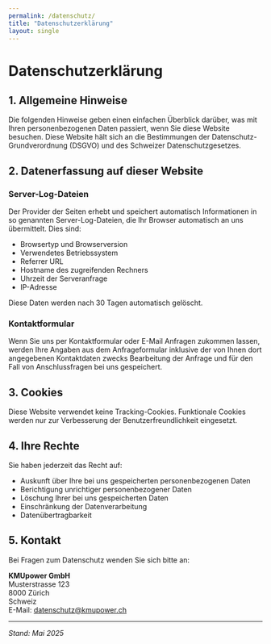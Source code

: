 ```yaml
---
permalink: /datenschutz/
title: "Datenschutzerklärung"
layout: single
---
```


# Datenschutzerklärung

## 1. Allgemeine Hinweise

Die folgenden Hinweise geben einen einfachen Überblick darüber, was mit Ihren personenbezogenen Daten passiert, wenn Sie diese Website besuchen. Diese Website hält sich an die Bestimmungen der Datenschutz-Grundverordnung (DSGVO) und des Schweizer Datenschutzgesetzes.

## 2. Datenerfassung auf dieser Website

### Server-Log-Dateien
Der Provider der Seiten erhebt und speichert automatisch Informationen in so genannten Server-Log-Dateien, die Ihr Browser automatisch an uns übermittelt. Dies sind:

- Browsertyp und Browserversion
- Verwendetes Betriebssystem
- Referrer URL
- Hostname des zugreifenden Rechners
- Uhrzeit der Serveranfrage
- IP-Adresse

Diese Daten werden nach 30 Tagen automatisch gelöscht.

### Kontaktformular
Wenn Sie uns per Kontaktformular oder E-Mail Anfragen zukommen lassen, werden Ihre Angaben aus dem Anfrageformular inklusive der von Ihnen dort angegebenen Kontaktdaten zwecks Bearbeitung der Anfrage und für den Fall von Anschlussfragen bei uns gespeichert.

## 3. Cookies

Diese Website verwendet keine Tracking-Cookies. Funktionale Cookies werden nur zur Verbesserung der Benutzerfreundlichkeit eingesetzt.

## 4. Ihre Rechte

Sie haben jederzeit das Recht auf:
- Auskunft über Ihre bei uns gespeicherten personenbezogenen Daten
- Berichtigung unrichtiger personenbezogener Daten
- Löschung Ihrer bei uns gespeicherten Daten
- Einschränkung der Datenverarbeitung
- Datenübertragbarkeit

## 5. Kontakt

Bei Fragen zum Datenschutz wenden Sie sich bitte an:

**KMUpower GmbH**  
Musterstrasse 123  
8000 Zürich  
Schweiz  
E-Mail: datenschutz@kmupower.ch

---
*Stand: Mai 2025*
